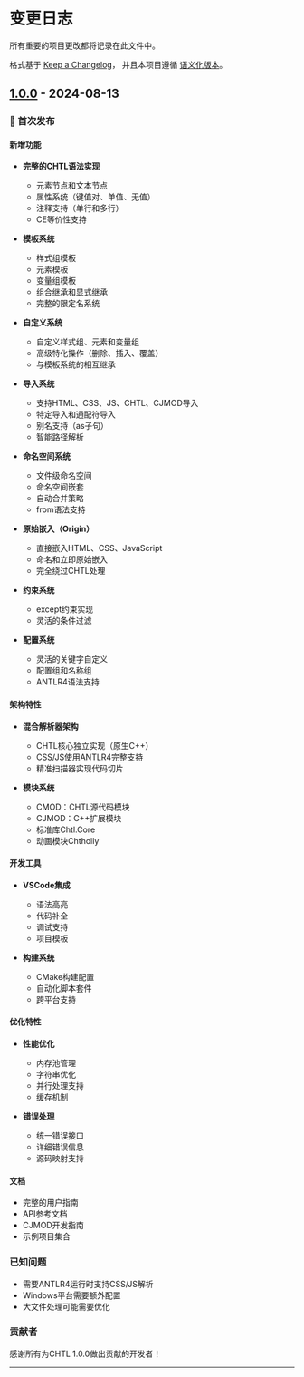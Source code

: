 # 变更日志

所有重要的项目更改都将记录在此文件中。

格式基于 [Keep a Changelog](https://keepachangelog.com/zh-CN/1.0.0/)，
并且本项目遵循 [语义化版本](https://semver.org/lang/zh-CN/)。

## [1.0.0] - 2024-08-13

### 🎉 首次发布

#### 新增功能
- **完整的CHTL语法实现**
  - 元素节点和文本节点
  - 属性系统（键值对、单值、无值）
  - 注释支持（单行和多行）
  - CE等价性支持
  
- **模板系统**
  - 样式组模板
  - 元素模板
  - 变量组模板
  - 组合继承和显式继承
  - 完整的限定名系统

- **自定义系统**
  - 自定义样式组、元素和变量组
  - 高级特化操作（删除、插入、覆盖）
  - 与模板系统的相互继承

- **导入系统**
  - 支持HTML、CSS、JS、CHTL、CJMOD导入
  - 特定导入和通配符导入
  - 别名支持（as子句）
  - 智能路径解析

- **命名空间系统**
  - 文件级命名空间
  - 命名空间嵌套
  - 自动合并策略
  - from语法支持

- **原始嵌入（Origin）**
  - 直接嵌入HTML、CSS、JavaScript
  - 命名和立即原始嵌入
  - 完全绕过CHTL处理

- **约束系统**
  - except约束实现
  - 灵活的条件过滤

- **配置系统**
  - 灵活的关键字自定义
  - 配置组和名称组
  - ANTLR4语法支持

#### 架构特性
- **混合解析器架构**
  - CHTL核心独立实现（原生C++）
  - CSS/JS使用ANTLR4完整支持
  - 精准扫描器实现代码切片

- **模块系统**
  - CMOD：CHTL源代码模块
  - CJMOD：C++扩展模块
  - 标准库Chtl.Core
  - 动画模块Chtholly

#### 开发工具
- **VSCode集成**
  - 语法高亮
  - 代码补全
  - 调试支持
  - 项目模板

- **构建系统**
  - CMake构建配置
  - 自动化脚本套件
  - 跨平台支持

#### 优化特性
- **性能优化**
  - 内存池管理
  - 字符串优化
  - 并行处理支持
  - 缓存机制

- **错误处理**
  - 统一错误接口
  - 详细错误信息
  - 源码映射支持

#### 文档
- 完整的用户指南
- API参考文档
- CJMOD开发指南
- 示例项目集合

### 已知问题
- 需要ANTLR4运行时支持CSS/JS解析
- Windows平台需要额外配置
- 大文件处理可能需要优化

### 贡献者
感谢所有为CHTL 1.0.0做出贡献的开发者！

---

[1.0.0]: https://github.com/chtl/chtl/releases/tag/v1.0.0